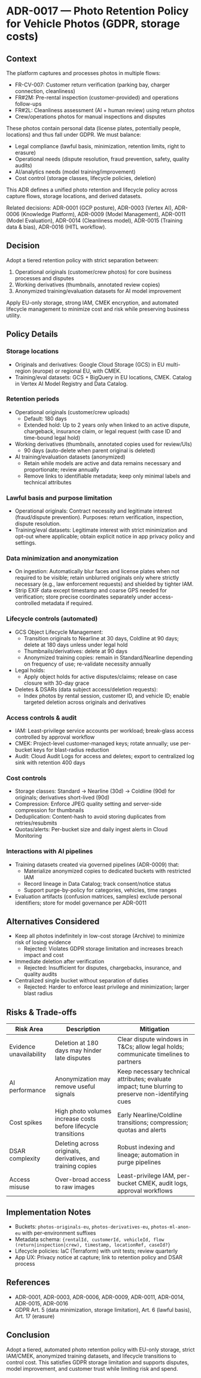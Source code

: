 # ADR-0017 — Photo Retention Policy for Vehicle Photos (GDPR, storage costs)

## Context

The platform captures and processes photos in multiple flows:
- FR-CV-007: Customer return verification (parking bay, charger connection, cleanliness)
- FR#2M: Pre-rental inspection (customer-provided) and operations follow-ups
- FR#2L: Cleanliness assessment (AI + human review) using return photos
- Crew/operations photos for manual inspections and disputes

These photos contain personal data (license plates, potentially people, locations) and thus fall under GDPR. We must balance:
- Legal compliance (lawful basis, minimization, retention limits, right to erasure)
- Operational needs (dispute resolution, fraud prevention, safety, quality audits)
- AI/analytics needs (model training/improvement)
- Cost control (storage classes, lifecycle policies, deletion)

This ADR defines a unified photo retention and lifecycle policy across capture flows, storage locations, and derived datasets.

Related decisions: ADR-0001 (GCP posture), ADR-0003 (Vertex AI), ADR-0006 (Knowledge Platform), ADR-0009 (Model Management), ADR-0011 (Model Evaluation), ADR-0014 (Cleanliness model), ADR-0015 (Training data & bias), ADR-0016 (HITL workflow).

## Decision

Adopt a tiered retention policy with strict separation between:
1) Operational originals (customer/crew photos) for core business processes and disputes
2) Working derivatives (thumbnails, annotated review copies)
3) Anonymized training/evaluation datasets for AI model improvement

Apply EU-only storage, strong IAM, CMEK encryption, and automated lifecycle management to minimize cost and risk while preserving business utility.

## Policy Details

### Storage locations
- Originals and derivatives: Google Cloud Storage (GCS) in EU multi-region (europe) or regional EU, with CMEK.
- Training/eval datasets: GCS + BigQuery in EU locations, CMEK. Catalog in Vertex AI Model Registry and Data Catalog.

### Retention periods
- Operational originals (customer/crew uploads)
  - Default: 180 days
  - Extended hold: Up to 2 years only when linked to an active dispute, chargeback, insurance claim, or legal request (with case ID and time-bound legal hold)
- Working derivatives (thumbnails, annotated copies used for review/UIs)
  - 90 days (auto-delete when parent original is deleted)
- AI training/evaluation datasets (anonymized)
  - Retain while models are active and data remains necessary and proportionate; review annually
  - Remove links to identifiable metadata; keep only minimal labels and technical attributes

### Lawful basis and purpose limitation
- Operational originals: Contract necessity and legitimate interest (fraud/dispute prevention). Purposes: return verification, inspection, dispute resolution.
- Training/eval datasets: Legitimate interest with strict minimization and opt-out where applicable; obtain explicit notice in app privacy policy and settings.

### Data minimization and anonymization
- On ingestion: Automatically blur faces and license plates when not required to be visible; retain unblurred originals only where strictly necessary (e.g., law enforcement requests) and shielded by tighter IAM.
- Strip EXIF data except timestamp and coarse GPS needed for verification; store precise coordinates separately under access-controlled metadata if required.

### Lifecycle controls (automated)
- GCS Object Lifecycle Management:
  - Transition originals to Nearline at 30 days, Coldline at 90 days; delete at 180 days unless under legal hold
  - Thumbnails/derivatives: delete at 90 days
  - Anonymized training copies: remain in Standard/Nearline depending on frequency of use; re-validate necessity annually
- Legal holds:
  - Apply object holds for active disputes/claims; release on case closure with 30-day grace
- Deletes & DSARs (data subject access/deletion requests):
  - Index photos by rental session, customer ID, and vehicle ID; enable targeted deletion across originals and derivatives

### Access controls & audit
- IAM: Least-privilege service accounts per workload; break-glass access controlled by approval workflow
- CMEK: Project-level customer-managed keys; rotate annually; use per-bucket keys for blast-radius reduction
- Audit: Cloud Audit Logs for access and deletes; export to centralized log sink with retention 400 days

### Cost controls
- Storage classes: Standard → Nearline (30d) → Coldline (90d) for originals; derivatives short-lived (90d)
- Compression: Enforce JPEG quality setting and server-side compression for thumbnails
- Deduplication: Content-hash to avoid storing duplicates from retries/resubmits
- Quotas/alerts: Per-bucket size and daily ingest alerts in Cloud Monitoring

### Interactions with AI pipelines
- Training datasets created via governed pipelines (ADR-0009) that:
  - Materialize anonymized copies to dedicated buckets with restricted IAM
  - Record lineage in Data Catalog; track consent/notice status
  - Support purge-by-policy for categories, vehicles, time ranges
- Evaluation artifacts (confusion matrices, samples) exclude personal identifiers; store for model governance per ADR-0011

## Alternatives Considered
- Keep all photos indefinitely in low-cost storage (Archive) to minimize risk of losing evidence
  - Rejected: Violates GDPR storage limitation and increases breach impact and cost
- Immediate deletion after verification
  - Rejected: Insufficient for disputes, chargebacks, insurance, and quality audits
- Centralized single bucket without separation of duties
  - Rejected: Harder to enforce least privilege and minimization; larger blast radius

## Risks & Trade-offs
| Risk Area | Description | Mitigation |
|--|--|--|
| Evidence unavailability | Deletion at 180 days may hinder late disputes | Clear dispute windows in T&Cs; allow legal holds; communicate timelines to partners |
| AI performance | Anonymization may remove useful signals | Keep necessary technical attributes; evaluate impact; tune blurring to preserve non-identifying cues |
| Cost spikes | High photo volumes increase costs before lifecycle transitions | Early Nearline/Coldline transitions; compression; quotas and alerts |
| DSAR complexity | Deleting across originals, derivatives, and training copies | Robust indexing and lineage; automation in purge pipelines |
| Access misuse | Over-broad access to raw images | Least-privilege IAM, per-bucket CMEK, audit logs, approval workflows |

## Implementation Notes
- Buckets: `photos-originals-eu`, `photos-derivatives-eu`, `photos-ml-anon-eu` with per-environment suffixes
- Metadata schema: `{rentalId, customerId, vehicleId, flow (return|inspection|crew), timestamp, locationRef, caseId?}`
- Lifecycle policies: IaC (Terraform) with unit tests; review quarterly
- App UX: Privacy notice at capture; link to retention policy and DSAR process

## References
- ADR-0001, ADR-0003, ADR-0006, ADR-0009, ADR-0011, ADR-0014, ADR-0015, ADR-0016
- GDPR Art. 5 (data minimization, storage limitation), Art. 6 (lawful basis), Art. 17 (erasure)

## Conclusion
Adopt a tiered, automated photo retention policy with EU-only storage, strict IAM/CMEK, anonymized training datasets, and lifecycle transitions to control cost. This satisfies GDPR storage limitation and supports disputes, model improvement, and customer trust while limiting risk and spend.
